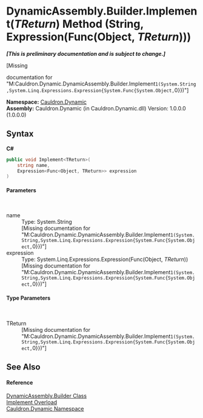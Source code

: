 # DynamicAssembly.Builder.Implement(*TReturn*) Method (String, Expression(Func(Object, *TReturn*)))
 _**\[This is preliminary documentation and is subject to change.\]**_

\[Missing <summary> documentation for "M:Cauldron.Dynamic.DynamicAssembly.Builder.Implement``1(System.String,System.Linq.Expressions.Expression{System.Func{System.Object,``0}})"\]

**Namespace:**&nbsp;<a href="N_Cauldron_Dynamic">Cauldron.Dynamic</a><br />**Assembly:**&nbsp;Cauldron.Dynamic (in Cauldron.Dynamic.dll) Version: 1.0.0.0 (1.0.0.0)

## Syntax

**C#**<br />
``` C#
public void Implement<TReturn>(
	string name,
	Expression<Func<Object, TReturn>> expression
)

```


#### Parameters
&nbsp;<dl><dt>name</dt><dd>Type: System.String<br />\[Missing <param name="name"/> documentation for "M:Cauldron.Dynamic.DynamicAssembly.Builder.Implement``1(System.String,System.Linq.Expressions.Expression{System.Func{System.Object,``0}})"\]</dd><dt>expression</dt><dd>Type: System.Linq.Expressions.Expression(Func(Object, *TReturn*))<br />\[Missing <param name="expression"/> documentation for "M:Cauldron.Dynamic.DynamicAssembly.Builder.Implement``1(System.String,System.Linq.Expressions.Expression{System.Func{System.Object,``0}})"\]</dd></dl>

#### Type Parameters
&nbsp;<dl><dt>TReturn</dt><dd>\[Missing <typeparam name="TReturn"/> documentation for "M:Cauldron.Dynamic.DynamicAssembly.Builder.Implement``1(System.String,System.Linq.Expressions.Expression{System.Func{System.Object,``0}})"\]</dd></dl>

## See Also


#### Reference
<a href="T_Cauldron_Dynamic_DynamicAssembly_Builder">DynamicAssembly.Builder Class</a><br /><a href="Overload_Cauldron_Dynamic_DynamicAssembly_Builder_Implement">Implement Overload</a><br /><a href="N_Cauldron_Dynamic">Cauldron.Dynamic Namespace</a><br />